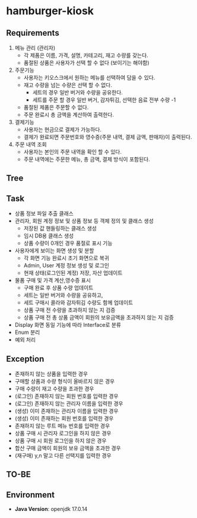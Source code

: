 # hamburger-kiosk

## Requirements

1. 메뉴 관리 (관리자)
    * 각 제품은 이름, 가격, 설명, 카테고리, 재고 수량를 갖는다.
    * 품절된 상품은 사용자가 선택 할 수 없다 (보이기는 해야함)
2. 주문기능
    * 사용자는 키오스크에서 원하는 메뉴를 선택하여 담을 수 있다.
    * 재고 수량을 넘는 수량은 선택 할 수 없다.
        * 세트의 경우 일반 버거와 수량을 공유한다.
        * 세트를 주문 할 경우 일반 버거, 감자튀김, 선택한 음료 전부 수량 -1
    * 품절된 제품은 주문할 수 없다.
    * 주문 완료시 총 금액을 계산하여 출력한다.
3. 결제기능
    * 사용자는 현금으로 결제가 가능하다.
    * 결제가 완료되면 주문번호와 영수증(주문 내역, 결제 금액, 판매자)이 출력된다.
4. 주문 내역 조회
    * 사용자는 본인의 주문 내역을 확인 할 수 있다.
    * 주문 내역에는 주문한 메뉴, 총 금액, 결제 방식이 포함된다.

## Tree

## Task

* 상품 정보 파일 추출 클래스
* 관리자, 회원 계정 정보 및 상품 정보 등 객체 정의 및 클래스 생성
    * 저장된 값 핸들링하는 클래스 생성
    * 임시 DB용 클래스 생성
    * 상품 수량이 0개인 경우 품절로 표시 기능
* 사용자에게 보이는 화면 생성 및 분할
    * 각 화면 기능 완료시 초기 화면으로 복귀
    * Admin, User 계정 정보 생성 및 로그인
    * 현재 상태(로그인된 계정) 저장, 자산 업데이트
* 물품 구매 및 가격 계산,영수증 표시
    * 구매 완료 후 상품 수량 업데이트
    * 세트는 일반 버거와 수량을 공유하고,
    * 세트 구매시 콜라와 감자튀김 수량도 함께 업데이트
    * 상품 구매 전 수량을 초과하지 않는 지 검증
    * 상품 구매 전 총 상품 금액이 회원의 보유금액을 초과하지 않는 지 검증
* Display 화면 동일 기능에 따라 Interface로 분류
* Enum 분리
* 예외 처리

## Exception

* 존재하지 않는 상품을 입력한 경우
* 구매할 상품과 수량 형식이 올바르지 않은 경우
* 구매 수량이 재고 수량을 초과한 경우
* (로그인) 존재하지 않는 회원 번호를 입력한 경우
* (로그인) 존재하지 않는 관리자 이름을 입력한 경우
* (생성) 이미 존재하는 관리자 이름을 입력한 경우
* (생성) 이미 존재하는 회원 번호를 입력한 경우
* 존재하지 않는 루트 메뉴 번호를 입력한 경우
* 상품 구매 시 관리자 로그인을 하지 않은 경우
* 상품 구매 시 회원 로그인을 하지 않은 경우
* 합산 구매 금액이 회원의 보유 금액을 초과한 경우
* (재구매) y,n 말고 다른 선택지를 입력한 경우

## TO-BE

## Environment

- **Java Version**: openjdk 17.0.14